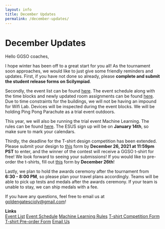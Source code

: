 ```yaml
---
layout: info
title: December Updates
permalink: /december-updates/
---
```


# December Updates

Hello GGSO coaches,

I hope winter has been off to a great start for you all! As the tournament soon approaches, we would like to just give some friendly reminders and updates. First, if you have not done so already, please <b>complete and submit the student release forms on Scilympiad</b>. 

Secondly, the event list can be found <a target="_blank" href="https://docs.google.com/document/d/1_xXjEtrDY8xdjcwQdFk3fikL239wQ5D1MAzGZ-X34to/edit?usp=sharing">here</a>. The event schedule along with the time blocks and newly updated room assignments can be found <a target="_blank" href="https://docs.google.com/spreadsheets/d/1tMKRDN0k8Tpf7kfq9fsDuSrwhSToJnWKrGSfbmWRB-c/edit?usp=sharing">here</a>. Due to time constraints for the buildings, we will not be having an impound for Wifi Lab. Devices will be inspected during the event blocks. We will be holding Ping Pong Parachute as a trial event outdoors. 

This year, we will also be running the trial event Machine Learning. The rules can be found <a target="_blank" href="https://www.soinc.org/sites/default/files/uploaded_files/Machine%20LearningC.PDF">here</a>. The ESUS sign up will be on <b>January 14th</b>, so make sure to mark your calendars. 

Thirdly, the deadline for the T-shirt design competition has been extended. Please submit your design to <a target="_blank" href="https://forms.gle/UyiBYbmBszvazCNr9">this</a> form by <b>December 26, 2021 at 11:59pm PST</b> to enter, and the winner of the contest will receive a GGSO t-shirt for free! We look forward to seeing your submissions! If you would like to pre-order the t-shirts, fill out <a target="_blank" href="https://docs.google.com/forms/d/e/1FAIpQLSfXqBEgvv6rQlRSz3Aw5IBuSudNLT0gmHE1Wp3UIFc6r-Wmkg/viewform?usp=sf_link">this</a> form by <b>December 26th</b>!

Lastly, we plan to hold the awards ceremony after the tournament from <b>6:30 - 8:00 PM</b>, so please plan your travel plans accordingly. Teams will be able to pick up tests and medals after the awards ceremony. If your team is unable to stay, we can ship medals with a fee. 

If you have any questions, feel free to email us at goldengatescioly@gmail.com!

**Links**
<br/>
<a class="btn btn-md btn-mid" target="_blank" href="https://docs.google.com/document/d/1_xXjEtrDY8xdjcwQdFk3fikL239wQ5D1MAzGZ-X34to/edit?usp=sharing">Event List</a>
<a class="btn btn-md btn-mid" target="_blank" href="https://docs.google.com/spreadsheets/d/1tMKRDN0k8Tpf7kfq9fsDuSrwhSToJnWKrGSfbmWRB-c/edit?usp=sharing">Event Schedule</a>
<a class="btn btn-md btn-mid" target="_blank" href="https://www.soinc.org/sites/default/files/uploaded_files/Machine%20LearningC.PDF">Machine Learning Rules</a>
<a class="btn btn-md btn-mid" target="_blank" href="https://forms.gle/UyiBYbmBszvazCNr9">T-shirt Competition Form</a>
<a class="btn btn-md btn-mid" target="_blank" href="https://docs.google.com/forms/d/e/1FAIpQLSfXqBEgvv6rQlRSz3Aw5IBuSudNLT0gmHE1Wp3UIFc6r-Wmkg/viewform?usp=sf_link">T-shirt Pre-order Form</a>
<a class="btn btn-md btn-mid" target="_blank" href="mailto:goldengatescioly@gmail.com">Email Us</a>
